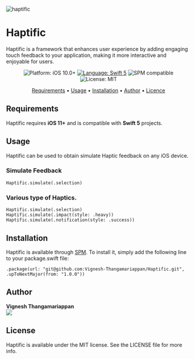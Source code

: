 ![haptific](https://user-images.githubusercontent.com/71421776/223750457-ba2e4aeb-5d51-4b3e-bf0f-594ef92f1f45.png)

# Haptific

Haptific is a framework that enhances user experience by adding engaging touch feedback to your application, making it more interactive and enjoyable for users.

<p align="center">
<img src="https://img.shields.io/badge/Platform-iOS10%2B-blue.svg" alt="Platform: iOS 10.0+" />
<a href="https://developer.apple.com/swift" target="_blank"><img src="https://img.shields.io/badge/Language-Swift_5-blueviolet.svg" alt="Language: Swift 5" /></a>
<img src="https://img.shields.io/badge/SPM-Compatible-blue.svg" alt="SPM compatible" /></a><img src="https://img.shields.io/badge/License-MIT-green.svg" alt="License: MIT" /></p>

<p align="center">
 <a href="#requirements">Requirements</a>
• <a href="#usage">Usage</a>
• <a href="#installation">Installation</a>
• <a href="#author">Author</a>
• <a href="#license">Licence</a>
</p>

## Requirements

Haptific requires **iOS 11+** and is compatible with **Swift 5** projects.

## Usage

Haptific can be used to obtain simulate Haptic feedback on any iOS device.


### Simulate Feedback

```
Haptific.simulate(.selection)
```

### Various type of Haptics.

```
Haptific.simulate(.selection)
Haptific.simulate(.impact(style: .heavy))
Haptific.simulate(.notification(style: .success))
```

## Installation

Haptific is available through [SPM](https://swift.org/package-manager). To install
it, simply add the following line to your package.swift file:

```
.package(url: "git@github.com:Vignesh-Thangamariappan/Haptific.git", .upToNextMajor(from: "1.0.0"))
```

## Author
**Vignesh Thangamariappan**
<br>
<a href="mailto:vignesh.thangamariappan@gmail.com?"><img src="https://img.shields.io/badge/gmail-%23DD0031.svg?&style=for-the-badge&logo=gmail&logoColor=white"/></a>

## License

Haptific is available under the MIT license. See the LICENSE file for more info.
